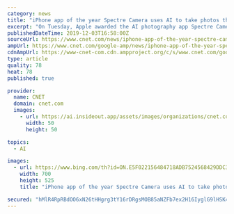 ```yaml
---
category: news
title: "iPhone app of the year Spectre Camera uses AI to take photos that usually require a DSLR"
excerpt: "On Tuesday, Apple awarded the AI photography app Spectre Camera the title of iPhone App of the Year, as part of its first annual App Store Best Apps and Games awards. Spectre -- created by the developer behind photography app Halide-- uses machine learning to take simulated long-exposure photos on your iPhone. The app combines hundreds of ..."
publishedDateTime: 2019-12-03T16:58:00Z
sourceUrl: https://www.cnet.com/news/iphone-app-of-the-year-spectre-camera-uses-ai-to-take-photos-that-usually-require-a-dslr/
ampUrl: https://www.cnet.com/google-amp/news/iphone-app-of-the-year-spectre-camera-uses-ai-to-take-photos-that-usually-require-a-dslr/
cdnAmpUrl: https://www-cnet-com.cdn.ampproject.org/c/s/www.cnet.com/google-amp/news/iphone-app-of-the-year-spectre-camera-uses-ai-to-take-photos-that-usually-require-a-dslr/
type: article
quality: 78
heat: 78
published: true

provider:
  name: CNET
  domain: cnet.com
  images:
    - url: https://ai.insideout.app/assets/images/organizations/cnet.com-50x50.jpg
      width: 50
      height: 50

topics:
  - AI

images:
  - url: https://www.bing.com/th?id=ON.E5F022156484718ADB7524568429DDC3
    width: 700
    height: 525
    title: "iPhone app of the year Spectre Camera uses AI to take photos that usually require a DSLR"

secured: "hMlR4RpRBdOO6xN26tHHgrg3tY16rDRgsMOB85aNZFb7ex2H16IyglG9lHSK4esZIM72ZOFzj5Pag5Cz9rxqTmi+QfKo6m04stHqO2GvyJVUifLqkNaft8e3Nut6vjeVT0JeZa3mY03csNQq/Ogq9YXPdb4UFPmE1fcci3qZhRYw2nHztvB/tbvhEj6jKhQsJBdVqzmdxd4oYjV69WTfIGhR+6L+H3o30VoWCCJB0Ynvg2uhAcboJRxgMa1KTSaYG5HwY4FTVwUPCDyZjgpvKw==;hnT1QDXEyloXWNajcTKWPA=="
---
```



